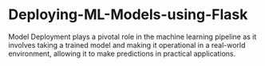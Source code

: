 # Deploying-ML-Models-using-Flask
Model Deployment plays a pivotal role in the machine learning pipeline as it involves taking a trained model and making it operational in a real-world environment, allowing it to make predictions in practical applications.

